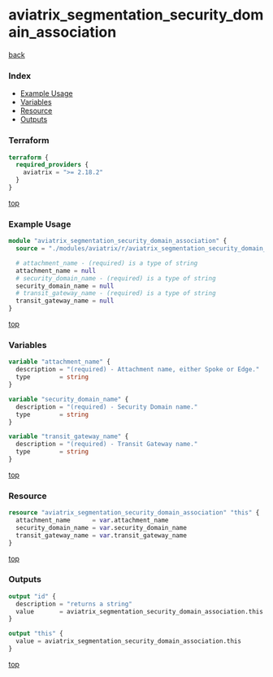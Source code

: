 # aviatrix_segmentation_security_domain_association

[back](../aviatrix.md)

### Index

- [Example Usage](#example-usage)
- [Variables](#variables)
- [Resource](#resource)
- [Outputs](#outputs)

### Terraform

```terraform
terraform {
  required_providers {
    aviatrix = ">= 2.18.2"
  }
}
```

[top](#index)

### Example Usage

```terraform
module "aviatrix_segmentation_security_domain_association" {
  source = "./modules/aviatrix/r/aviatrix_segmentation_security_domain_association"

  # attachment_name - (required) is a type of string
  attachment_name = null
  # security_domain_name - (required) is a type of string
  security_domain_name = null
  # transit_gateway_name - (required) is a type of string
  transit_gateway_name = null
}
```

[top](#index)

### Variables

```terraform
variable "attachment_name" {
  description = "(required) - Attachment name, either Spoke or Edge."
  type        = string
}

variable "security_domain_name" {
  description = "(required) - Security Domain name."
  type        = string
}

variable "transit_gateway_name" {
  description = "(required) - Transit Gateway name."
  type        = string
}
```

[top](#index)

### Resource

```terraform
resource "aviatrix_segmentation_security_domain_association" "this" {
  attachment_name      = var.attachment_name
  security_domain_name = var.security_domain_name
  transit_gateway_name = var.transit_gateway_name
}
```

[top](#index)

### Outputs

```terraform
output "id" {
  description = "returns a string"
  value       = aviatrix_segmentation_security_domain_association.this.id
}

output "this" {
  value = aviatrix_segmentation_security_domain_association.this
}
```

[top](#index)